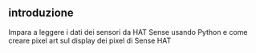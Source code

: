 ## introduzione

Impara a leggere i dati dei sensori da HAT Sense usando Python e come creare pixel art sul display dei pixel di Sense HAT